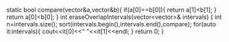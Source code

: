 static bool compare(vector<int>&a,vector<int>&b){
if(a[0]==b[0]){
return a[1]<b[1];
}
return a[0]<b[0];
}
int eraseOverlapIntervals(vector<vector<int>>& intervals) {
int n=intervals.size();
sort(intervals.begin(),intervals.end(),compare);
for(auto it:intervals){
cout<<it[0]<<" "<<it[1]<<endl;
}
return 0;
}